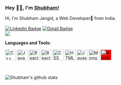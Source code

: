 ### Hey 👋🏽, I'm [Shubham!](https://shivaylaba.me)

<!-- (https://shivaylamba.me)  -->

Hi, I'm Shubham Jangid, a  Web Developer🚀 from India. <br> <br>
[![Linkedin Badge](https://img.shields.io/badge/-mocamboo-blue?style=social&logo=Linkedin&logoColor=blue&link=https://www.linkedin.com/in/mocamboo)](https://www.linkedin.com/in/mocamboo/)
[![Gmail Badge](https://img.shields.io/badge/-GMail-c14438?style=social&logo=Gmail&logoColor=red&link=mailto:shubham0jangid@gmail.com)](mailto:shubham0jangid@gmail.com)
<br />
![](https://visitor-badge.glitch.me/badge?page_id=mocamboo.mocamboo) <br>

<!-- **Projects:**

[ToDoList](https://todolist-app-project-shubham.herokuapp.com/), [Election-Guard](https://election-guard-project-shubham.herokuapp.com/), [Space Travel Website](https://space-tour-plan.netlify.app/index.html), [Newsletter-Signup](https://newsletter-signp-.herokuapp.com/)
 -->
**Languages and Tools:**

<p align="centre"> 
     
<img width="35px" src="https://img.icons8.com/color/4x/c-plus-plus-logo.png" title="C++"/>
<!-- <img width="35px" src="https://img.icons8.com/color/4x/000000/python.png" title="Python"/> -->
<img width="35px" src="https://img.icons8.com/color/4x/000000/java.png" title ="Java"/>
<img width="35px" src="https://img.icons8.com/plasticine/100/000000/react.png" title="React"/>
<!-- <img width="35px" src="https://img.icons8.com/ios/4x/00758f/mysql-logo.png" title="MySQL"/> -->
<!-- <img width="35px" src="https://img.icons8.com/dusk/64/000000/database-restore.png" title="Database"/> -->
<img width="35px" src="https://img.icons8.com/office/452/react.png" title="React.Js"/>
<!-- <img width="35px" src="https://img.icons8.com/color/2x/git.png" title="Git"/> -->
<img width="35px" src="https://img.icons8.com/color/344/css3.png" title="CSS"/>
<img width="35px" src="https://img.icons8.com/color/344/html-5--v1.png" title="HTML"/>
<img width="35px" src="https://img.icons8.com/ios-filled/344/javascript-logo.png" title="Javascript"/>
<img width="35px" src="https://img.icons8.com/color/8x/000000/mongodb.png" title="MongoDB"/>
<img width="35px" style="background-color:red" src="https://img.icons8.com/color/344/nodejs.png" title="Nodejs"/>
<!-- <img width="35px" src="https://img.icons8.com/color/8x/000000/tensorflow.png" title="Tensorflow"/> -->
</p>
<br>

![Shubham's github stats](https://github-readme-stats.vercel.app/api?username=mocamboo&show_icons=true&hide_border=true)

